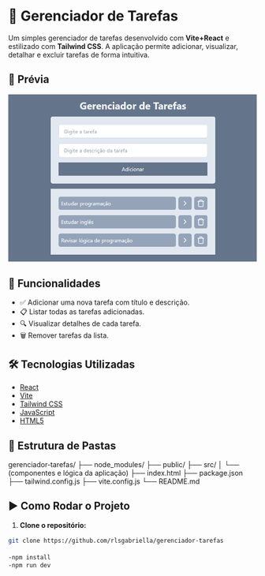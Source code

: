 # 📝 Gerenciador de Tarefas

Um simples gerenciador de tarefas desenvolvido com **Vite+React** e estilizado com **Tailwind CSS**. A aplicação permite adicionar, visualizar, detalhar e excluir tarefas de forma intuitiva.

## 📸 Prévia

![Preview do projeto](./src/assets/image.png) <!-- Substitua com o caminho real da imagem se necessário -->

## 🚀 Funcionalidades

- ✅ Adicionar uma nova tarefa com título e descrição.
- 📋 Listar todas as tarefas adicionadas.
- 🔍 Visualizar detalhes de cada tarefa.
- 🗑️ Remover tarefas da lista.

## 🛠️ Tecnologias Utilizadas

- [React](https://react.dev/)
- [Vite](https://vitejs.dev/)
- [Tailwind CSS](https://tailwindcss.com/)
- [JavaScript](https://developer.mozilla.org/pt-BR/docs/Web/JavaScript)
- [HTML5](https://developer.mozilla.org/pt-BR/docs/Web/HTML)

## 📁 Estrutura de Pastas

gerenciador-tarefas/ ├── node_modules/ ├── public/ ├── src/ │ └── (componentes e lógica da aplicação) ├── index.html ├── package.json ├── tailwind.config.js ├── vite.config.js └── README.md

## ▶️ Como Rodar o Projeto

1. **Clone o repositório:**

```bash
git clone https://github.com/rlsgabriella/gerenciador-tarefas

-npm install
-npm run dev
```
